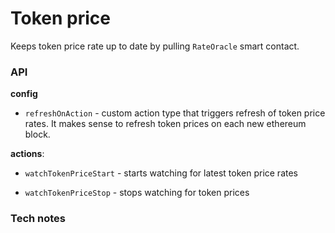 # Token price

Keeps token price rate up to date by pulling `RateOracle` smart contact.

### API

**config**

- `refreshOnAction` - custom action type that triggers refresh of token price rates. It makes sense
  to refresh token prices on each new ethereum block.

**actions**:

- `watchTokenPriceStart` - starts watching for latest token price rates

- `watchTokenPriceStop` - stops watching for token prices

### Tech notes
